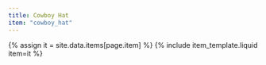 ```yaml
---
title: Cowboy Hat
item: "cowboy_hat"
---
```


{% assign it = site.data.items[page.item] %}
{% include item_template.liquid item=it %}

